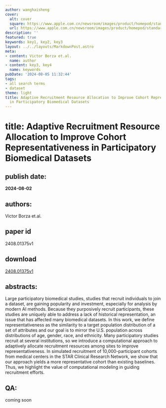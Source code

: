 ```yaml
---
author: wanghaisheng
cover:
  alt: cover
  square: https://www.apple.com.cn/newsroom/images/product/homepod/standard/Apple-HomePod-hero-230118_big.jpg.large_2x.jpg
  url: https://www.apple.com.cn/newsroom/images/product/homepod/standard/Apple-HomePod-hero-230118_big.jpg.large_2x.jpg
description: ''
featured: true
keywords: key1, key2, key3
layout: ../../layouts/MarkdownPost.astro
meta:
- content: Victor Borza et.al.
  name: author
- content: key3, key4
  name: keywords
pubDate: '2024-08-05 11:32:44'
tags:
- all search terms
- dataset
theme: light
title: Adaptive Recruitment Resource Allocation to Improve Cohort Representativeness
  in Participatory Biomedical Datasets
---
```


# title: Adaptive Recruitment Resource Allocation to Improve Cohort Representativeness in Participatory Biomedical Datasets 
## publish date: 
**2024-08-02** 
## authors: 
  Victor Borza et.al. 
## paper id
2408.01375v1
## download
[2408.01375v1](http://arxiv.org/abs/2408.01375v1)
## abstracts:
Large participatory biomedical studies, studies that recruit individuals to join a dataset, are gaining popularity and investment, especially for analysis by modern AI methods. Because they purposively recruit participants, these studies are uniquely able to address a lack of historical representation, an issue that has affected many biomedical datasets. In this work, we define representativeness as the similarity to a target population distribution of a set of attributes and our goal is to mirror the U.S. population across distributions of age, gender, race, and ethnicity. Many participatory studies recruit at several institutions, so we introduce a computational approach to adaptively allocate recruitment resources among sites to improve representativeness. In simulated recruitment of 10,000-participant cohorts from medical centers in the STAR Clinical Research Network, we show that our approach yields a more representative cohort than existing baselines. Thus, we highlight the value of computational modeling in guiding recruitment efforts.
## QA:
coming soon
